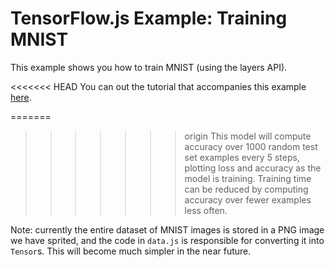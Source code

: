 # TensorFlow.js Example: Training MNIST

This example shows you how to train MNIST (using the layers API).

<<<<<<< HEAD
You can out the tutorial that accompanies this example [here](https://js.tensorflow.org/tutorials/mnist.html).

=======
>>>>>>> origin
This model will compute accuracy over 1000 random test set examples every 5
steps, plotting loss and accuracy as the model is training. Training time can
be reduced by computing accuracy over fewer examples less often.

Note: currently the entire dataset of MNIST images is stored in a PNG image we have
sprited, and the code in `data.js` is responsible for converting it into
`Tensor`s. This will become much simpler in the near future.
